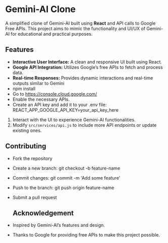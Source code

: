 # Gemini-AI Clone  

A simplified clone of Gemini-AI built using **React** and API calls to Google Free APIs. This project aims to mimic the functionality and UI/UX of Gemini-AI for educational and practical purposes.  

## Features  

- **Interactive User Interface:** A clean and responsive UI built using React.  
- **Google API Integration:** Utilizes Google’s free APIs to fetch and process data.  
- **Real-time Responses:** Provides dynamic interactions and real-time outputs similar to Gemini
- npm install
- Go to https://console.cloud.google.com/
- Enable the necessary APIs.
- Create an API key and add it to your .env file:
  REACT_APP_GOOGLE_API_KEY=your_api_key_here
1. Interact with the UI to experience Gemini-AI functionalities.
2. Modify `src/services/api.js` to include more API endpoints or update existing ones.

 ## Contributing
 
- Fork the repository
- Create a new branch: git checkout -b feature-name
- Commit changes: git commit -m 'Add some feature'
- Push to the branch: git push origin feature-name
- Submit a pull request

  ## Acknowledgement
- Inspired by Gemini-AI’s features and design.
- Thanks to Google for providing free APIs to make this project possible.

